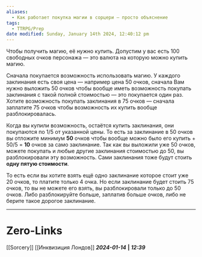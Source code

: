 ```yaml
---
aliases:
  - Как работает покупка магии в сорцери — просто объяснение
tags:
  - TTRPG/Prep
date modified: Sunday, January 14th 2024, 12:40:12 pm
---
```

Чтобы получить магию, её нужно купить. Допустим у вас есть 100 свободных очков персонажа — это валюта на которую можно купить магию. 

Сначала покупается возможность использовать магию. У каждого заклинания есть своя цена — например цена 50 очков, сначала Вам нужно выложить 50 очков чтобы вообще иметь возможность покупать заклинания с такой полной стоимостью — это покупается один раз. Хотите возможность покупать заклинания в 75 очков — сначала заплатите 75 очков чтобы возможность их купить вообще разблокировалась. 

Когда вы купили возможность, остаётся купить заклинания, они покупаются по 1/5 от указанной цены. То есть за заклинание в 50 очков вы отложите минимум **50** очков чтобы вообще можно было его купить + 50/5 = **10** очков за само заклинание. Так как вы выложили уже 50 очков, можете покупать и любые другие заклинания стоимостью до 50, вы разблокировали эту возможность. Сами заклинания тоже будут стоить **одну пятую стоимости**.

То есть если вы хотите взять ещё одно заклинание которое стоит уже 20 очков, то платите только 4 очка. Но если заклинание будет стоить 75 очков, то вы не можете его взять, вы разблокировали только до 50 очков. Либо разблокируйте больше, заплатив больше очков, либо не берите такое дорогое заклинание. 

___
# Zero-Links
[[Sorcery]]
[[Инквизиция Лондов]]
***2024-01-14*** **|** ***12:39***